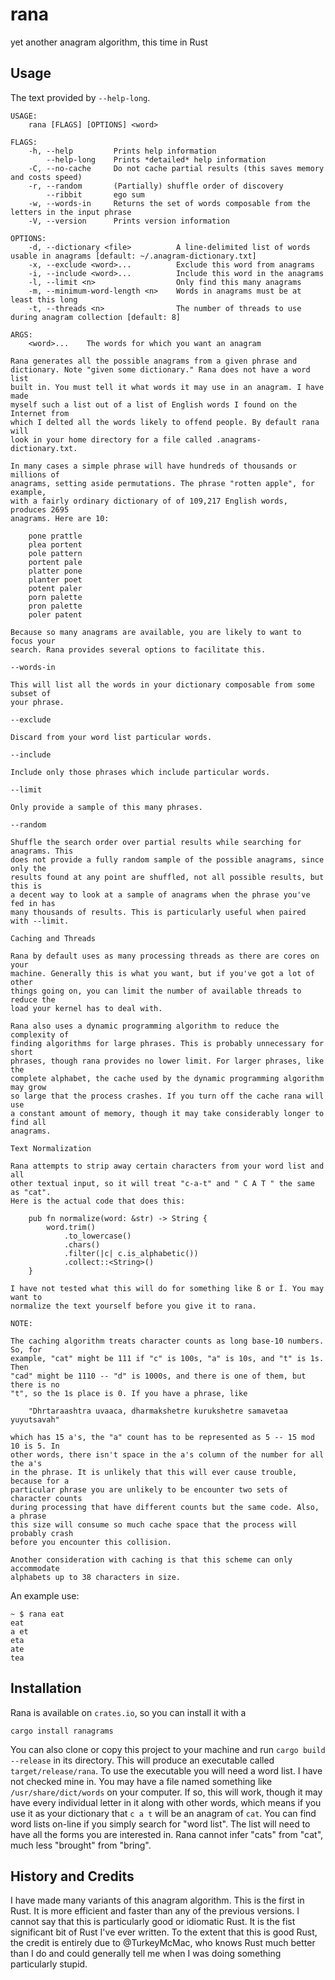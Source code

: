 # rana
yet another anagram algorithm, this time in Rust

## Usage

The text provided by `--help-long`.
```
USAGE:
    rana [FLAGS] [OPTIONS] <word>

FLAGS:
    -h, --help         Prints help information
        --help-long    Prints *detailed* help information
    -C, --no-cache     Do not cache partial results (this saves memory and costs speed)
    -r, --random       (Partially) shuffle order of discovery
        --ribbit       ego sum
    -w, --words-in     Returns the set of words composable from the letters in the input phrase
    -V, --version      Prints version information

OPTIONS:
    -d, --dictionary <file>          A line-delimited list of words usable in anagrams [default: ~/.anagram-dictionary.txt]
    -x, --exclude <word>...          Exclude this word from anagrams
    -i, --include <word>...          Include this word in the anagrams
    -l, --limit <n>                  Only find this many anagrams
    -m, --minimum-word-length <n>    Words in anagrams must be at least this long
    -t, --threads <n>                The number of threads to use during anagram collection [default: 8]

ARGS:
    <word>...    The words for which you want an anagram

Rana generates all the possible anagrams from a given phrase and
dictionary. Note "given some dictionary." Rana does not have a word list
built in. You must tell it what words it may use in an anagram. I have made
myself such a list out of a list of English words I found on the Internet from
which I delted all the words likely to offend people. By default rana will
look in your home directory for a file called .anagrams-dictionary.txt.

In many cases a simple phrase will have hundreds of thousands or millions of
anagrams, setting aside permutations. The phrase "rotten apple", for example,
with a fairly ordinary dictionary of of 109,217 English words, produces 2695
anagrams. Here are 10:

    pone prattle
    plea portent
    pole pattern
    portent pale
    platter pone
    planter poet
    potent paler
    porn palette
    pron palette
    poler patent

Because so many anagrams are available, you are likely to want to focus your
search. Rana provides several options to facilitate this.

--words-in

This will list all the words in your dictionary composable from some subset of
your phrase.

--exclude

Discard from your word list particular words.

--include

Include only those phrases which include particular words.

--limit

Only provide a sample of this many phrases.

--random

Shuffle the search order over partial results while searching for anagrams. This
does not provide a fully random sample of the possible anagrams, since only the
results found at any point are shuffled, not all possible results, but this is
a decent way to look at a sample of anagrams when the phrase you've fed in has
many thousands of results. This is particularly useful when paired with --limit.

Caching and Threads

Rana by default uses as many processing threads as there are cores on your
machine. Generally this is what you want, but if you've got a lot of other
things going on, you can limit the number of available threads to reduce the
load your kernel has to deal with.

Rana also uses a dynamic programming algorithm to reduce the complexity of
finding algorithms for large phrases. This is probably unnecessary for short
phrases, though rana provides no lower limit. For larger phrases, like the
complete alphabet, the cache used by the dynamic programming algorithm may grow
so large that the process crashes. If you turn off the cache rana will use
a constant amount of memory, though it may take considerably longer to find all
anagrams.

Text Normalization

Rana attempts to strip away certain characters from your word list and all
other textual input, so it will treat "c-a-t" and " C A T " the same as "cat".
Here is the actual code that does this:

    pub fn normalize(word: &str) -> String {
        word.trim()
            .to_lowercase()
            .chars()
            .filter(|c| c.is_alphabetic())
            .collect::<String>()
    }

I have not tested what this will do for something like ß or Í. You may want to
normalize the text yourself before you give it to rana.

NOTE:

The caching algorithm treats character counts as long base-10 numbers. So, for
example, "cat" might be 111 if "c" is 100s, "a" is 10s, and "t" is 1s. Then
"cad" might be 1110 -- "d" is 1000s, and there is one of them, but there is no
"t", so the 1s place is 0. If you have a phrase, like

    "Dhrtaraashtra uvaaca, dharmakshetre kurukshetre samavetaa yuyutsavah"

which has 15 a's, the "a" count has to be represented as 5 -- 15 mod 10 is 5. In
other words, there isn't space in the a's column of the number for all the a's
in the phrase. It is unlikely that this will ever cause trouble, because for a
particular phrase you are unlikely to be encounter two sets of character counts
during processing that have different counts but the same code. Also, a phrase
this size will consume so much cache space that the process will probably crash
before you encounter this collision.

Another consideration with caching is that this scheme can only accommodate
alphabets up to 38 characters in size.
```

An example use:

```
~ $ rana eat
eat
a et
eta
ate
tea
```

## Installation

Rana is available on `crates.io`, so you can install it with a

    cargo install ranagrams

You can also clone or copy this project to your machine and run
`cargo build --release` in its directory. This will produce an executable called
`target/release/rana`. To use the executable you will need a word list. I have
not checked mine in. You may have a file named something like
`/usr/share/dict/words` on your computer. If so, this will work, though it may
have every individual letter in it along with other words, which means if you
use it as your dictionary that `c a t` will be an anagram of `cat`. You can find
word lists on-line if you simply search for "word list". The list will need to
have all the forms you are interested in. Rana cannot infer "cats" from "cat",
much less "brought" from "bring".

## History and Credits

I have made many variants of this anagram algorithm. This is the first in Rust.
It is more efficient and faster than any of the previous versions. I cannot say
that this is particularly good or idiomatic Rust. It is the fist significant
bit of Rust I've ever written. To the extent that this is good Rust, the credit
is entirely due to @TurkeyMcMac, who knows Rust much better than I do and could
generally tell me when I was doing something particularly stupid.
